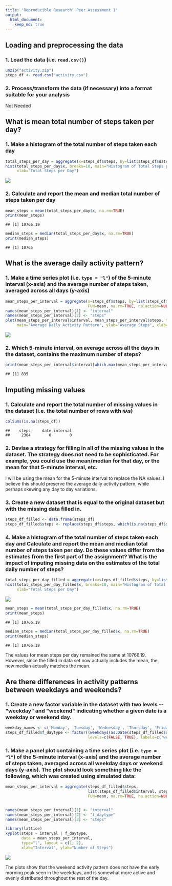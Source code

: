 ```yaml
---
title: "Reproducible Research: Peer Assessment 1"
output: 
  html_document:
    keep_md: true
---
```



## Loading and preprocessing the data

### 1. Load the data (i.e. `read.csv()`)


```r
unzip("activity.zip")
steps_df <- read.csv("activity.csv")
```

### 2. Process/transform the data (if necessary) into a format suitable for your analysis
Not Needed

## What is mean total number of steps taken per day?

### 1. Make a histogram of the total number of steps taken each day


```r
total_steps_per_day = aggregate(x=steps_df$steps, by=list(steps_df$date), sum)
hist(total_steps_per_day$x, breaks=10, main="Histogram of Total Steps per Day",
     xlab="Total Steps per Day")
```

![](PA1_template_files/figure-html/unnamed-chunk-2-1.png)<!-- -->

### 2. Calculate and report the **mean** and **median** total number of steps taken per day


```r
mean_steps = mean(total_steps_per_day$x, na.rm=TRUE)
print(mean_steps)
```

```
## [1] 10766.19
```

```r
median_steps = median(total_steps_per_day$x, na.rm=TRUE)
print(median_steps)
```

```
## [1] 10765
```

## What is the average daily activity pattern?

### 1. Make a time series plot (i.e. `type = "l"`) of the 5-minute interval (x-axis) and the average number of steps taken, averaged across all days (y-axis)


```r
mean_steps_per_interval = aggregate(x=steps_df$steps, by=list(steps_df$interval),
                                    FUN=mean, na.rm=TRUE, na.action=NULL, drop=FALSE)
names(mean_steps_per_interval)[1] <- "interval"
names(mean_steps_per_interval)[2] <- "steps"
plot(mean_steps_per_interval$interval, mean_steps_per_interval$steps, type = "l",
     main="Average Daily Activity Pattern", ylab="Average Steps", xlab="Interval" )
```

![](PA1_template_files/figure-html/unnamed-chunk-4-1.png)<!-- -->

### 2. Which 5-minute interval, on average across all the days in the dataset, contains the maximum number of steps?


```r
print(mean_steps_per_interval$interval[which.max(mean_steps_per_interval$steps)])
```

```
## [1] 835
```

## Imputing missing values

### 1. Calculate and report the total number of missing values in the dataset (i.e. the total number of rows with `NA`s)


```r
colSums(is.na(steps_df))
```

```
##    steps     date interval 
##     2304        0        0
```

### 2. Devise a strategy for filling in all of the missing values in the dataset. The strategy does not need to be sophisticated. For example, you could use the mean/median for that day, or the mean for that 5-minute interval, etc.
I will be using the mean for the 5-minute interval to replace the NA values. I believe this should preserve the average daily activity pattern, while perhaps skewing any day to day variations.

### 3. Create a new dataset that is equal to the original dataset but with the missing data filled in.


```r
steps_df_filled <- data.frame(steps_df)
steps_df_filled$steps <- replace(steps_df$steps, which(is.na(steps_df$steps)), mean_steps_per_interval$steps)
```

### 4. Make a histogram of the total number of steps taken each day and Calculate and report the **mean** and **median** total number of steps taken per day. Do these values differ from the estimates from the first part of the assignment? What is the impact of imputing missing data on the estimates of the total daily number of steps?


```r
total_steps_per_day_filled = aggregate(x=steps_df_filled$steps, by=list(steps_df_filled$date), sum)
hist(total_steps_per_day_filled$x, breaks=10, main="Histogram of Total Steps per Day",
     xlab="Total Steps per Day")
```

![](PA1_template_files/figure-html/unnamed-chunk-8-1.png)<!-- -->

```r
mean_steps = mean(total_steps_per_day_filled$x, na.rm=TRUE)
print(mean_steps)
```

```
## [1] 10766.19
```

```r
median_steps = median(total_steps_per_day_filled$x, na.rm=TRUE)
print(median_steps)
```

```
## [1] 10766.19
```

The values for mean steps per day remained the same at 10766.19. However, since the filled in data set now actually includes the mean, the new median actually matches the mean.

## Are there differences in activity patterns between weekdays and weekends?

### 1. Create a new factor variable in the dataset with two levels -- "weekday" and "weekend" indicating whether a given date is a weekday or weekend day.


```r
weekday_names <- c('Monday', 'Tuesday', 'Wednesday', 'Thursday', 'Friday')
steps_df_filled$f_daytype <- factor((weekdays(as.Date(steps_df_filled$date, '%Y-%m-%d')) %in% weekday_names),
                                    levels=c(FALSE, TRUE), labels=c('weekend', 'weekday'))
```

### 1. Make a panel plot containing a time series plot (i.e. `type = "l"`) of the 5-minute interval (x-axis) and the average number of steps taken, averaged across all weekday days or weekend days (y-axis). The plot should look something like the following, which was created using **simulated data**:


```r
mean_steps_per_interval = aggregate(steps_df_filled$steps,
                                    list(steps_df_filled$interval, steps_df_filled$f_daytype),
                                    FUN=mean, na.rm=TRUE, na.action=NULL, drop=FALSE)


names(mean_steps_per_interval)[1] <- "interval"
names(mean_steps_per_interval)[2] <- "f_daytype"
names(mean_steps_per_interval)[3] <- "steps"

library(lattice)
xyplot(steps ~ interval | f_daytype,
       data = mean_steps_per_interval,
       type="l", layout = c(1, 2),
       xlab="Interval", ylab="Number of Steps")
```

![](PA1_template_files/figure-html/unnamed-chunk-10-1.png)<!-- -->

The plots show that the weekend activity pattern does not have the early morning peak seen in the weekdays, and is somewhat more active and evenly distributed throughout the rest of the day.
